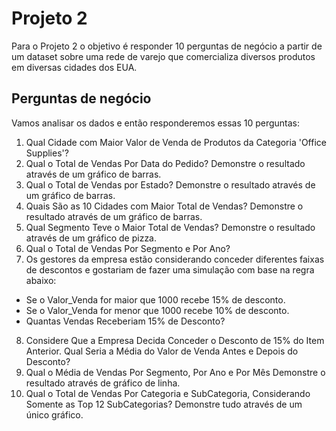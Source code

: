 # Projeto 2 
Para o Projeto 2 o objetivo é responder 10 perguntas de negócio a partir de um dataset sobre uma rede de varejo que comercializa diversos produtos em diversas cidades dos EUA.

## Perguntas de negócio 
Vamos analisar os dados e então responderemos essas 10 perguntas:
1. Qual Cidade com Maior Valor de Venda de Produtos da Categoria 'Office Supplies'?
2. Qual o Total de Vendas Por Data do Pedido? Demonstre o resultado através de um gráfico de barras.
3. Qual o Total de Vendas por Estado? Demonstre o resultado através de um gráfico de barras.
4. Quais São as 10 Cidades com Maior Total de Vendas? Demonstre o resultado através de um gráfico de barras.
5. Qual Segmento Teve o Maior Total de Vendas? Demonstre o resultado através de um gráfico de pizza.
6. Qual o Total de Vendas Por Segmento e Por Ano?
7. Os  gestores  da  empresa  estão  considerando conceder  diferentes  faixas  de  descontos  e  gostariam de fazer uma simulação com base na regra abaixo:
  - Se o Valor_Venda for maior que 1000 recebe 15% de desconto.
  - Se o Valor_Venda for menor que 1000 recebe 10% de desconto.
  - Quantas Vendas Receberiam 15% de Desconto?
8. Considere  Que  a  Empresa  Decida  Conceder  o  Desconto  de  15%  do  Item  Anterior.  Qual Seria a Média do Valor de Venda Antes e Depois do Desconto?
9. Qual o Média de Vendas Por Segmento, Por Ano e Por Mês Demonstre o resultado através de gráfico de linha.
10. Qual o Total de Vendas Por Categoria e SubCategoria, Considerando Somente as Top 12  SubCategorias? Demonstre tudo através de um único gráfico.